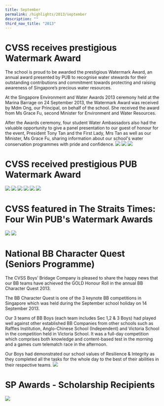 ```yaml
---
title: September
permalink: /highlights/2013/september
description: ""
third_nav_title: "2013"
---
```

# CVSS receives prestigious Watermark Award

The school is proud to be awarded the prestigious Watermark Award, an annual award presented by PUB to recognise water stewards for their outstanding contributions and commitment towards protecting and raising awareness of Singapore’s precious water resources.  
  
At the Singapore Environment and Water Awards 2013 ceremony held at the Marina Barrage on 24 September 2013, the Watermark Award was received by Mdm Ong, our Principal, on behalf of the school. She received the award from Ms Grace Fu, second Minister for Environment and Water Resources.  
  
After the Awards ceremony, four student Water Ambassadors also had the valuable opportunity to give a panel presentation to our guest of honour for the event, President Tony Tan and the First Lady, Mrs Tan as well as our Minister, Ms Grace Fu, sharing information about our school's water conservation programmes with pride and confidence.
![](/images/watermarkaward01.jpeg)
![](/images/watermarkaward02.jpeg)
![](/images/watermarkaward03.jpeg)

# CVSS received prestigious PUB Watermark Award
![](/images/pubwatermarkaward01.jpeg)
![](/images/pubwatermarkaward02.jpeg)
![](/images/pubwatermarkaward03.jpeg)
![](/images/pubwatermarkaward04.jpeg)
![](/images/pubwatermarkaward05.jpeg)
![](/images/pubwatermarkaward06.jpeg)

# CVSS featured in The Straits Times: Four Win PUB's Watermark Awards

![](/images/st01.jpeg)
![](/images/st02.jpeg)

# National BB Character Quest (Seniors Programme)
The CVSS Boys’ Bridage Company is pleased to share the happy news that our BB teams have achieved the GOLD Honour Roll in the annual BB Character Quest 2013.  
  
The BB Character Quest is one of the 3 keynote BB competitions in Singapore which was held during the September school holiday on 14 September 2013.  
  
Our 3 teams of BB Boys (each team includes Sec 1,2 & 3 Boys) had played well against other established BB Companies from other schools such as Raffles Institution, Anglo-Chinese School (Independent) and Victoria School in the competition held in Victoria School. It was a full-day competition which comprises both knowledge and content-based test in the morning and a games cum telematch race in the afternoon.  
  
Our Boys had demonstrated our school values of Resilience & Integrity as they completed all the tasks for the whole day to the best of their abilities in their respective teams.
![](/images/natbbcq01.jpeg)

# SP Awards - Scholarship Recipients
![](/images/scholarship01.jpeg)
